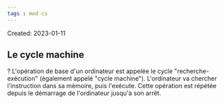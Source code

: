```yaml
---
tags : mod cs
---
```

Created: 2023-01-11

## Le cycle machine
?
L'opération de base d'un ordinateur est appelée le cycle "recherche-exécution"
(également appelé "cycle machine"). L'ordinateur va chercher l'instruction dans sa mémoire, puis l'exécute. Cette opération est répétée depuis le démarrage de l'ordinateur jusqu'à son arrêt.
